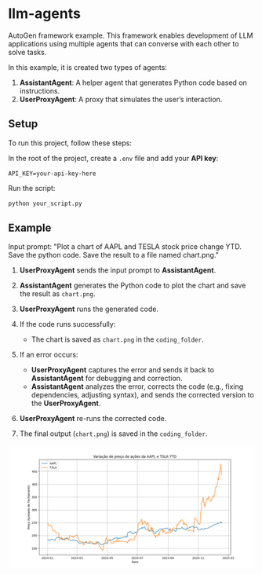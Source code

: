 # llm-agents

AutoGen framework example. This framework enables development of LLM applications using multiple agents that can converse with each other to solve tasks.

In this example, it is created two types of agents:
1. **AssistantAgent**: A helper agent that generates Python code based on instructions.
2. **UserProxyAgent**: A proxy that simulates the user’s interaction.

## Setup

To run this project, follow these steps:

In the root of the project, create a `.env` file and add your **API key**:

```env
API_KEY=your-api-key-here
```

Run the script:
```bash
python your_script.py
```

## Example

Input prompt: "Plot a chart of AAPL and TESLA stock price change YTD. Save the python code. Save the result to a file named chart.png."

1. **UserProxyAgent** sends the input prompt to **AssistantAgent**.

2. **AssistantAgent** generates the Python code to plot the chart and save the result as `chart.png`.

3. **UserProxyAgent** runs the generated code.

4. If the code runs successfully:
    - The chart is saved as `chart.png` in the `coding_folder`.

5. If an error occurs:
    - **UserProxyAgent** captures the error and sends it back to **AssistantAgent** for debugging and correction.
    - **AssistantAgent** analyzes the error, corrects the code (e.g., fixing dependencies, adjusting syntax), and sends the corrected version to the **UserProxyAgent**.

6. **UserProxyAgent** re-runs the corrected code.

7. The final output (`chart.png`) is saved in the `coding_folder`.

![Stock Price Chart](chart.png)
